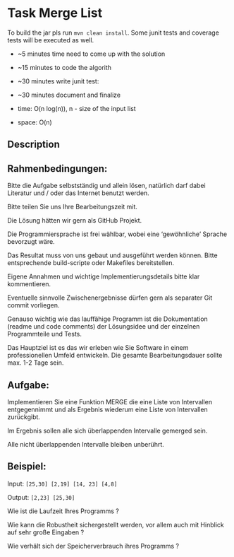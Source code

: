 # Task Merge List

To build the jar pls run `mvn clean install`.
Some junit tests and coverage tests will be executed as well.

- ~5 minutes time need to come up with the solution
- ~15 minutes to code the algorith 
- ~30 minutes write junit test: 
- ~30 minutes document and finalize 



- time: O(n log(n)), n - size of the input list
- space: O(n)

## Description

## Rahmenbedingungen:

Bitte die Aufgabe selbstständig und allein lösen, natürlich darf dabei Literatur und / oder das Internet benutzt werden.

Bitte teilen Sie uns Ihre Bearbeitungszeit mit.

Die Lösung hätten wir gern als GitHub Projekt.

Die Programmiersprache ist frei wählbar, wobei eine ‘gewöhnliche’ Sprache bevorzugt wäre.

Das Resultat muss von uns gebaut und ausgeführt werden können. Bitte entsprechende build-scripte oder Makefiles bereitstellen.

Eigene Annahmen und wichtige Implementierungsdetails bitte klar kommentieren.

Eventuelle sinnvolle Zwischenergebnisse dürfen gern als separater Git commit vorliegen.

Genauso wichtig wie das lauffähige Programm ist die Dokumentation (readme und code comments) der Lösungsidee und der einzelnen Programmteile und Tests.


Das Hauptziel ist es das wir erleben wie Sie Software in einem professionellen Umfeld entwickeln. Die gesamte Bearbeitungsdauer sollte max. 1-2 Tage sein.

## Aufgabe:

Implementieren Sie eine Funktion MERGE die eine Liste von Intervallen entgegennimmt und als Ergebnis wiederum eine Liste von Intervallen zurückgibt. 

Im Ergebnis sollen alle sich überlappenden Intervalle gemerged sein. 

Alle nicht überlappenden Intervalle bleiben unberührt.


## Beispiel:

Input: `[25,30] [2,19] [14, 23] [4,8]`

Output: `[2,23] [25,30]`

Wie ist die Laufzeit Ihres Programms ? 

Wie kann die Robustheit sichergestellt werden, vor allem auch mit Hinblick auf sehr große Eingaben ?

Wie verhält sich der Speicherverbrauch ihres Programms ?
